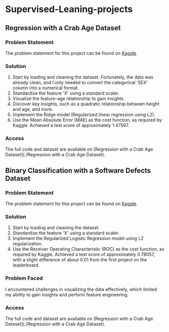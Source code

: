 # Supervised-Leaning-projects

## Regression with a Crab Age Dataset
### Problem Statement
The problem statement for this project can be found on [Kaggle](https://www.kaggle.com/competitions/playground-series-s3e16/data).

### Solution
1. Start by loading and cleaning the dataset. Fortunately, the data was already clean, and I only needed to convert the categorical 'SEX' column into a numerical format.
2. Standardize the feature 'X' using a standard scaler.
3. Visualize the feature-age relationship to gain insights.
4. Discover key insights, such as a quadratic relationship between height and age, and more.
5. Implement the Ridge model (Regularized linear regression using L2).
6. Use the Mean Absolute Error (MAE) as the cost function, as required by Kaggle. Achieved a test score of approximately 1.47567.

### Access
The full code and dataset are available on [Regression with a Crab Age Dataset](./Regression with a Crab Age Dataset).

## Binary Classification with a Software Defects Dataset

### Problem Statement
The problem statement for this project can be found on [Kaggle](https://www.kaggle.com/competitions/playground-series-s3e23).

### Solution
1. Start by loading and cleaning the dataset.
2. Standardize the feature 'X' using a standard scaler.
3. Implement the Regularized Logistic Regression model using L2 regularization.
4. Use the Receiver Operating Characteristic (ROC) as the cost function, as required by Kaggle. Achieved a test score of approximately 0.78057, with a slight difference of about 0.01 from the first project on the leaderboard.

### Problem Faced
I encountered challenges in visualizing the data effectively, which limited my ability to gain insights and perform feature engineering.

### Access
The full code and dataset are available on [Regression with a Crab Age Dataset](./Regression with a Crab Age Dataset).
